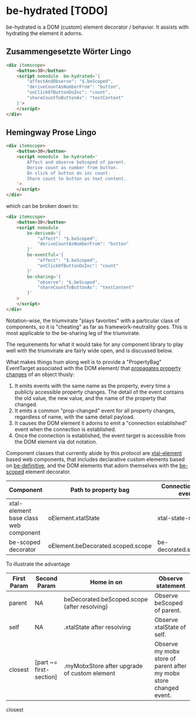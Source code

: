 # be-hydrated [TODO]

be-hydrated is a DOM (custom) element decorator / behavior.   It assists with hydrating the element it adorns.  

## Zusammengesetzte Wörter Lingo

```html
<div itemscope>
    <button>30</button>
    <script nomodule  be-hydrated='{
        "affectAndObserve": "$.beScoped",
        "deriveCountAsNumberFrom": "button",
        "onClickOfButtonDoInc": "count",
        "shareCountToButtonAs": "textContent"
    }'>
    </script>
</div>
```

## Hemingway Prose Lingo

```html
<div itemscope>
    <button>30</button>
    <script nomodule  be-hydrated='
        Affect and observe beScoped of parent.
        Derive count as number from button.
        On click of button do inc count.
        Share count to button as text content.
    '>
    </script>
</div>
```

which can be broken down to:

```html
<div itemscope>
    <button>30</button>
    <script nomodule  
        be-derived='{
            "affect": "$.beScoped",
            "deriveCountAsNumberFrom": "button"
        }' 
        be-eventful='{
            "affect": "$.beScoped",
            "onClickOfButtonDoInc": "count"
        }'
        be-sharing='{
            "observe": "$.beScoped",
            "shareCountToButtonAs": "textContent"
        }'
    >
    </script>
</div>
```

Notation-wise, the triumvirate "plays favorites" with a particular class of components, so it is "cheating" as far as framework-neutrality goes.  This is most applicable to the be-sharing leg of the triumvirate.

The requirements for what it would take for any component library to play well with the triumvirate are fairly wide open, and is discussed below.

What makes things hum along well is to provide a "PropertyBag" EventTarget associated with the DOM element/ that [propagates property changes](https://github.com/bahrus/trans-render/blob/baseline/lib/PropertyBag.ts#L28) of an object thusly:

1.  It emits events with the same name as the property, every time a publicly accessible property changes.  The detail of the event contains the old value, the new value, and the name of the property that changed.
2.  It emits a common "prop-changed" event for all property changes, regardless of name, with the same detail payload.
3.  It causes the DOM element it adorns to emit a "connection established" event when the connection is established.
4.  Once the connection is established, the event target is accessible from the DOM element via dot notation.

Component classes that currently abide by this protocol are [xtal-element](https://github.com/bahrus/xtal-element) based web components, that includes declarative custom elements based on [be-definitive](https://github.com/bahrus/be-definitive), and the DOM elements that adorn themselves with the [be-scoped](https://github.com/bahrus/be-scoped) element decorator.

Component                               |Path to property bag              |Connection established event name
----------------------------------------|----------------------------------|---------------------------------
xtal-element base class web component   |oElement.xtalState                |xtal-state-resolved
be-scoped decorator                     |oElement.beDecorated.scoped.scope |be-decorated.scoped.resolved

To illustrate the advantage


First Param          | Second Param               | Home in on                                   | Observe statement
---------------------|----------------------------|----------------------------------------------| ---------------------------------------------------------
parent               |NA                          | beDecorated.beScoped.scope (after resolving) |  Observe beScoped of parent.
self                 |NA                          | .xtalState after resolving                   |  Observe xtalState of self.
closest              |[part ~= first-section]     | .myMobxStore after upgrade of custom element |  Observe my mobx store of parent after my mobx store changed event.
closest